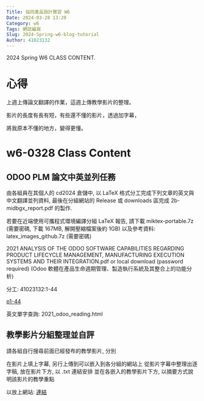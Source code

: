 ```yaml
---
Title: 協同產品設計實習 W6
Date: 2024-03-28 13:20
Category: w6
Tags: 網誌編寫
Slug: 2024-Spring-w6-blog-tutorial
Author: 41023132
---
```


2024 Spring W6 CLASS CONTENT.

<!-- PELICAN_END_SUMMARY -->

# 心得
上週上傳論文翻譯的作業，這週上傳教學影片的整理。

影片的長度有長有短，有些還不懂的影片，透過加字幕，

將我原本不懂的地方，變得更懂。

# w6-0328 Class Content

## ODOO PLM 論文中英並列任務
由各組員在其個人的 cd2024 倉儲中, 以 LaTeX 格式分工完成下列文章的英文與中文翻譯並列資料, 最後在分組網站的 Release 或 downloads 區完成 2b-midbgx_report.pdf 的製作.

若要在近端使用可攜程式環境編譯分組 LaTeX 報告, 請下載 miktex-portable.7z (需要密碼, 下載 167MB, 解開壓縮檔案後約 1GB) 以及參考資料: latex_images_github.7z (需要密碼)

2021 ANALYSIS OF THE ODOO SOFTWARE CAPABILITIES REGARDING PRODUCT LIFECYCLE MANAGEMENT, MANUFACTURING EXECUTION SYSTEMS AND THEIR INTEGRATION.pdf or local download (password required) (Odoo 軟體在產品生命週期管理、製造執行系統及其整合上的功能分析)

分工:
41023132:1-44

[p1-44](https://replit.com/@41023132/cd2024#downloads/41023132-P1-44.pdf)

英文單字查詢: 2021_odoo_reading.html

## 教學影片分組整理並自評
請各組自行搜尋前面已經發布的教學影片, 分別

在影片上填上字幕, 另行上傳到可以嵌入到各分組的網站上
從影片字幕中整理出逐字稿, 放在影片下方, 以 .txt 連結安排
並在各嵌入的教學影片下方, 以摘要方式說明該影片的教學重點

以放上網站: [連結](https://bx41023132.github.io/cd2024/)
